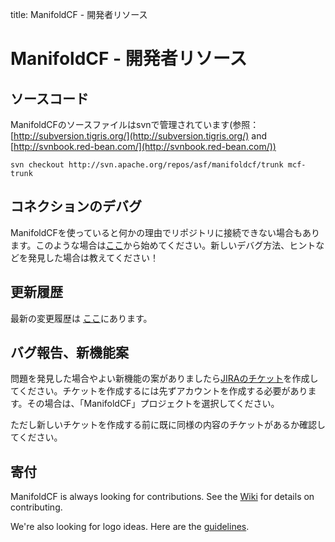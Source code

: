 title: ManifoldCF - 開発者リソース

# ManifoldCF - 開発者リソース

## ソースコード

ManifoldCFのソースファイルはsvnで管理されています(参照： [http://subversion.tigris.org/](http://subversion.tigris.org/) and [http://svnbook.red-bean.com/](http://svnbook.red-bean.com/))	

`svn checkout http://svn.apache.org/repos/asf/manifoldcf/trunk mcf-trunk`

## コネクションのデバグ

ManifoldCFを使っていると何かの理由でリポジトリに接続できない場合もあります。このような場合は[ここ](https://cwiki.apache.org/confluence/display/CONNECTORS/Debugging+Connections)から始めてください。新しいデバグ方法、ヒントなどを発見した場合は教えてください！

## 更新履歴

最新の変更履歴は  [ここ](http://svn.apache.org/repos/asf/manifoldcf/trunk/CHANGES.txt)にあります。	

## バグ報告、新機能案

問題を発見した場合やよい新機能の案がありましたら[JIRAのチケット](http://issues.apache.org/jira)を作成してください。チケットを作成するには先ずアカウントを作成する必要があります。その場合は、「ManifoldCF」プロジェクトを選択してください。 

ただし新しいチケットを作成する前に既に同様の内容のチケットがあるか確認してください。

## 寄付

ManifoldCF is always looking for contributions. See the [Wiki](http://cwiki.apache.org/confluence/display/CONNECTORS/HowToContribute) for details on contributing. 

We're also looking for logo ideas. Here are the [guidelines](http://cwiki.apache.org/confluence/display/CONNECTORS/Logo+Criteria).	
